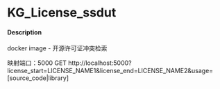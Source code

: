 # KG_License_ssdut

#### Description
docker image - 开源许可证冲突检索

映射端口：5000
GET http://localhost:5000?license_start=LICENSE_NAME1&license_end=LICENSE_NAME2&usage=[source_code|library]